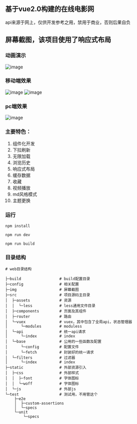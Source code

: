 ## 基于vue2.0构建的在线电影网

api来源于网上，仅供开发参考之用，禁用于商业，否则后果自负

## 屏幕截图，该项目使用了响应式布局

### 动画演示
![image](./img/movie.gif)

### 移动端效果
![image](./img/1.png)
![image](./img/2.png)

### pc端效果
![image](./img/pc.png)

### 主要特色：

1. 组件化开发
2. 下拉刷新
3. 无限加载
4. 浏览历史
5. 响应式布局
6. 缓存数据
8. 收藏
9. 视频播放
10. md风格模式
11. 主题更换

### 运行 

```
npm install

npm run dev

npm run build

```

### 目录结构
```
# web目录结构

├─build                 # build配置目录
├─config                # 相关配置
├─img                   # 屏幕截图
├─src                   # 项目源码主目录	
│  ├─assets             # 资源
│  │  └─less            # less通用文件目录
│  ├─components         # 页面及其组件
│  ├─router             # 路由
│  └─vuex               # vuex，其中包含了全局api，状态管理器
│      └─modules        # moduless
│  └─api                # 统一api请求
│      └─index          # index
│  └─base               # 公用的一些函数及配置
│      └─config         # 配置文件
│      └─fetch          # 封装好的统一请求
│  └─filters            # 过滤器
│      └─index          # index
├─static                # 外部资源引入
│  ├─css                # 外部样式
│  │  ├─font            # 字体图标
│  │  └─woff            # 字体图标
│  └─js                 # 外部js	
└─test                  # 测试用，不用管这个
    ├─e2e
    │  ├─custom-assertions
    │  └─specs
    └─unit
        └─specs
```